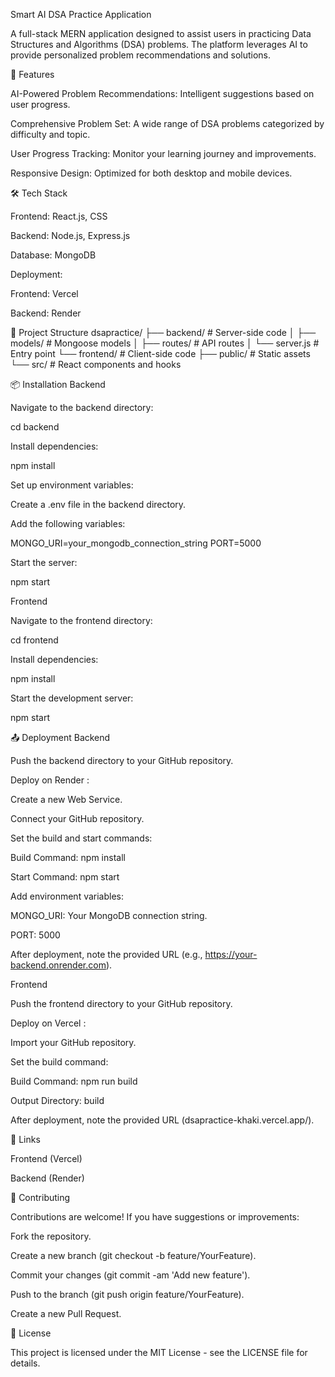 Smart AI DSA Practice Application

A full-stack MERN application designed to assist users in practicing Data Structures and Algorithms (DSA) problems. The platform leverages AI to provide personalized problem recommendations and solutions.

🚀 Features

AI-Powered Problem Recommendations: Intelligent suggestions based on user progress.

Comprehensive Problem Set: A wide range of DSA problems categorized by difficulty and topic.

User Progress Tracking: Monitor your learning journey and improvements.

Responsive Design: Optimized for both desktop and mobile devices.

🛠️ Tech Stack

Frontend: React.js, CSS

Backend: Node.js, Express.js

Database: MongoDB

Deployment:

Frontend: Vercel

Backend: Render

📁 Project Structure
dsapractice/
├── backend/           # Server-side code
│   ├── models/        # Mongoose models
│   ├── routes/        # API routes
│   └── server.js      # Entry point
└── frontend/          # Client-side code
    ├── public/        # Static assets
    └── src/           # React components and hooks

📦 Installation
Backend

Navigate to the backend directory:

cd backend


Install dependencies:

npm install


Set up environment variables:

Create a .env file in the backend directory.

Add the following variables:

MONGO_URI=your_mongodb_connection_string
PORT=5000


Start the server:

npm start

Frontend

Navigate to the frontend directory:

cd frontend


Install dependencies:

npm install


Start the development server:

npm start

📤 Deployment
Backend

Push the backend directory to your GitHub repository.

Deploy on Render
:

Create a new Web Service.

Connect your GitHub repository.

Set the build and start commands:

Build Command: npm install

Start Command: npm start

Add environment variables:

MONGO_URI: Your MongoDB connection string.

PORT: 5000

After deployment, note the provided URL (e.g., https://your-backend.onrender.com).

Frontend

Push the frontend directory to your GitHub repository.

Deploy on Vercel
:

Import your GitHub repository.

Set the build command:

Build Command: npm run build

Output Directory: build

After deployment, note the provided URL (dsapractice-khaki.vercel.app/).

🔗 Links

Frontend (Vercel)

Backend (Render)

🤝 Contributing

Contributions are welcome! If you have suggestions or improvements:

Fork the repository.

Create a new branch (git checkout -b feature/YourFeature).

Commit your changes (git commit -am 'Add new feature').

Push to the branch (git push origin feature/YourFeature).

Create a new Pull Request.

📄 License

This project is licensed under the MIT License - see the LICENSE
 file for details.
